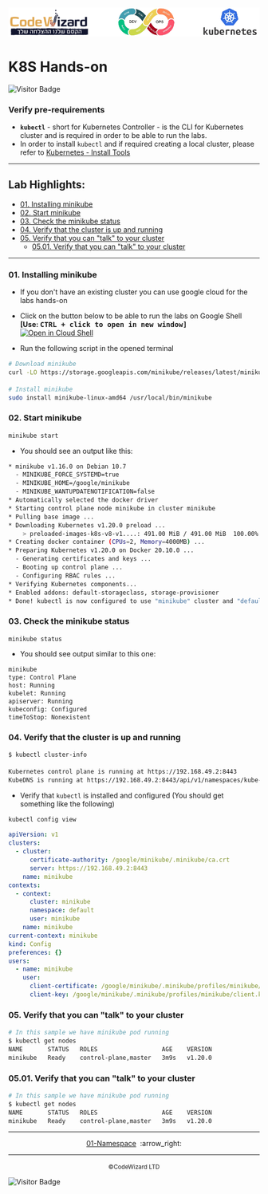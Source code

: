 ## ![](../../resources/k8s-logos.png)

# K8S Hands-on

![Visitor Badge](https://visitor-badge.laobi.icu/badge?page_id=nirgeier)

### Verify pre-requirements

- **`kubectl`** - short for Kubernetes Controller - is the CLI for Kubernetes cluster and is required in order to be able to run the labs.
- In order to install `kubectl` and if required creating a local cluster, please refer to [Kubernetes - Install Tools](https://kubernetes.io/docs/tasks/tools/)

<!-- inPage TOC start -->

---
## Lab Highlights:
- [01. Installing minikube](#01-Installing-minikube)
- [02. Start minikube](#02-Start-minikube)
- [03. Check the minikube status](#03-Check-the-minikube-status)
- [04. Verify that the cluster is up and running](#04-Verify-that-the-cluster-is-up-and-running)
- [05. Verify that you can &#34;talk&#34; to your cluster](#05-Verify-that-you-can-talk-to-your-cluster)
  - [05.01. Verify that you can &#34;talk&#34; to your cluster](#0501-Verify-that-you-can-talk-to-your-cluster)

---

<!-- inPage TOC end -->

### 01. Installing minikube

- If you don't have an existing cluster you can use google cloud for the labs hands-on
- Click on the button below to be able to run the labs on Google Shell <br/>
  **[Use: <kbd>CTRL + click to open in new window]**  
  [![Open in Cloud Shell](https://gstatic.com/cloudssh/images/open-btn.svg)](https://console.cloud.google.com/cloudshell/editor?cloudshell_git_repo=https://github.com/nirgeier/KubernetesLabs)

- Run the following script in the opened terminal

```sh
# Download minikube
curl -LO https://storage.googleapis.com/minikube/releases/latest/minikube-linux-amd64

# Install minikube
sudo install minikube-linux-amd64 /usr/local/bin/minikube
```

### 02. Start minikube

```sh
minikube start
```

- You should see an output like this:

```sh
* minikube v1.16.0 on Debian 10.7
  - MINIKUBE_FORCE_SYSTEMD=true
  - MINIKUBE_HOME=/google/minikube
  - MINIKUBE_WANTUPDATENOTIFICATION=false
* Automatically selected the docker driver
* Starting control plane node minikube in cluster minikube
* Pulling base image ...
* Downloading Kubernetes v1.20.0 preload ...
    > preloaded-images-k8s-v8-v1....: 491.00 MiB / 491.00 MiB  100.00% 86.82 Mi
* Creating docker container (CPUs=2, Memory=4000MB) ...
* Preparing Kubernetes v1.20.0 on Docker 20.10.0 ...
  - Generating certificates and keys ...
  - Booting up control plane ...
  - Configuring RBAC rules ...
* Verifying Kubernetes components...
* Enabled addons: default-storageclass, storage-provisioner
* Done! kubectl is now configured to use "minikube" cluster and "default" namespace by default
```

### 03. Check the minikube status

```
minikube status
```

- You should see output similar to this one:

```
minikube
type: Control Plane
host: Running
kubelet: Running
apiserver: Running
kubeconfig: Configured
timeToStop: Nonexistent
```

### 04. Verify that the cluster is up and running

```sh
$ kubectl cluster-info

Kubernetes control plane is running at https://192.168.49.2:8443
KubeDNS is running at https://192.168.49.2:8443/api/v1/namespaces/kube-system/services/kube-dns:dns/proxy
```

- Verify that `kubectl` is installed and configured (You should get something like the following)

```sh
kubectl config view
```

```yaml
apiVersion: v1
clusters:
  - cluster:
      certificate-authority: /google/minikube/.minikube/ca.crt
      server: https://192.168.49.2:8443
    name: minikube
contexts:
  - context:
      cluster: minikube
      namespace: default
      user: minikube
    name: minikube
current-context: minikube
kind: Config
preferences: {}
users:
  - name: minikube
    user:
      client-certificate: /google/minikube/.minikube/profiles/minikube/client.crt
      client-key: /google/minikube/.minikube/profiles/minikube/client.key
```

### 05. Verify that you can "talk" to your cluster

```sh
# In this sample we have minikube pod running
$ kubectl get nodes
NAME       STATUS   ROLES                  AGE    VERSION
minikube   Ready    control-plane,master   3m9s   v1.20.0
```

### 05.01. Verify that you can "talk" to your cluster

```sh
# In this sample we have minikube pod running
$ kubectl get nodes
NAME       STATUS   ROLES                  AGE    VERSION
minikube   Ready    control-plane,master   3m9s   v1.20.0
```

<!-- navigation start -->

---

<div align="center">
  <a href="../01-Namespace">01-Namespace</a>
  &nbsp;:arrow_right:</div>

---

<div align="center">
  <small>&copy;CodeWizard LTD</small>
</div>

![Visitor Badge](https://visitor-badge.laobi.icu/badge?page_id=nirgeier)

<!-- navigation end -->
